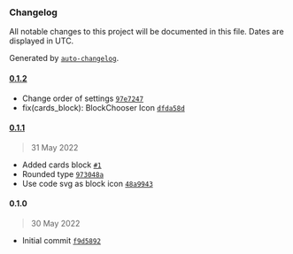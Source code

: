 ### Changelog

All notable changes to this project will be documented in this file. Dates are displayed in UTC.

Generated by [`auto-changelog`](https://github.com/CookPete/auto-changelog).

#### [0.1.2](https://github.com/eea/volto-cards-block/compare/0.1.1...0.1.2)

- Change order of settings [`97e7247`](https://github.com/eea/volto-cards-block/commit/97e724789aa80cdf580a528e6fc65083dd44dfe2)
- fix(cards_block): BlockChooser Icon [`dfda58d`](https://github.com/eea/volto-cards-block/commit/dfda58d4a0806ade80898a0e78d75cbe961ef691)

#### [0.1.1](https://github.com/eea/volto-cards-block/compare/0.1.0...0.1.1)

> 31 May 2022

- Added cards block [`#1`](https://github.com/eea/volto-cards-block/pull/1)
- Rounded type [`973048a`](https://github.com/eea/volto-cards-block/commit/973048ab3adec5c9672a30052d06d709ebc88a2f)
- Use code svg as block icon [`48a9943`](https://github.com/eea/volto-cards-block/commit/48a9943929eb55e5549f0ec8547bf4cf9e7acddf)

#### 0.1.0

> 30 May 2022

- Initial commit [`f9d5892`](https://github.com/eea/volto-cards-block/commit/f9d589235d12802b34792b94106213fb3d8bc8a3)
